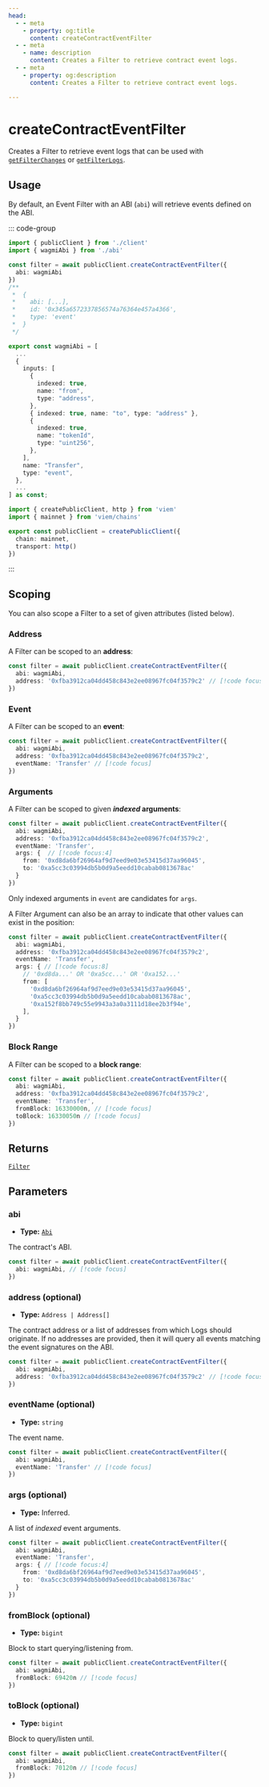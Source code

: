 ```yaml
---
head:
  - - meta
    - property: og:title
      content: createContractEventFilter
  - - meta
    - name: description
      content: Creates a Filter to retrieve contract event logs.
  - - meta
    - property: og:description
      content: Creates a Filter to retrieve contract event logs.

---
```


# createContractEventFilter

Creates a Filter to retrieve event logs that can be used with [`getFilterChanges`](/docs/actions/public/getFilterChanges) or [`getFilterLogs`](/docs/actions/public/getFilterChanges).

## Usage

By default, an Event Filter with an ABI (`abi`) will retrieve events defined on the ABI.

::: code-group

```ts [example.ts]
import { publicClient } from './client'
import { wagmiAbi } from './abi'

const filter = await publicClient.createContractEventFilter({
  abi: wagmiAbi
})
/**
 *  {
 *    abi: [...],
 *    id: '0x345a6572337856574a76364e457a4366',
 *    type: 'event'
 *  }
 */
```

```ts [abi.ts]
export const wagmiAbi = [
  ...
  {
    inputs: [
      {
        indexed: true,
        name: "from",
        type: "address",
      },
      { indexed: true, name: "to", type: "address" },
      {
        indexed: true,
        name: "tokenId",
        type: "uint256",
      },
    ],
    name: "Transfer",
    type: "event",
  },
  ...
] as const;
```

```ts [client.ts]
import { createPublicClient, http } from 'viem'
import { mainnet } from 'viem/chains'

export const publicClient = createPublicClient({
  chain: mainnet,
  transport: http()
})
```

:::

## Scoping

You can also scope a Filter to a set of given attributes (listed below).

### Address

A Filter can be scoped to an **address**:

```ts 
const filter = await publicClient.createContractEventFilter({
  abi: wagmiAbi,
  address: '0xfba3912ca04dd458c843e2ee08967fc04f3579c2' // [!code focus]
})
```

### Event

A Filter can be scoped to an **event**:

```ts
const filter = await publicClient.createContractEventFilter({
  abi: wagmiAbi,
  address: '0xfba3912ca04dd458c843e2ee08967fc04f3579c2',
  eventName: 'Transfer' // [!code focus]
})
```

### Arguments

A Filter can be scoped to given **_indexed_ arguments**:

```ts
const filter = await publicClient.createContractEventFilter({
  abi: wagmiAbi,
  address: '0xfba3912ca04dd458c843e2ee08967fc04f3579c2',
  eventName: 'Transfer',
  args: {  // [!code focus:4]
    from: '0xd8da6bf26964af9d7eed9e03e53415d37aa96045',
    to: '0xa5cc3c03994db5b0d9a5eedd10cabab0813678ac'
  }
})
```

Only indexed arguments in `event` are candidates for `args`.

A Filter Argument can also be an array to indicate that other values can exist in the position:

```ts
const filter = await publicClient.createContractEventFilter({
  abi: wagmiAbi,
  address: '0xfba3912ca04dd458c843e2ee08967fc04f3579c2',
  eventName: 'Transfer',
  args: { // [!code focus:8]
    // '0xd8da...' OR '0xa5cc...' OR '0xa152...'
    from: [
      '0xd8da6bf26964af9d7eed9e03e53415d37aa96045', 
      '0xa5cc3c03994db5b0d9a5eedd10cabab0813678ac',
      '0xa152f8bb749c55e9943a3a0a3111d18ee2b3f94e',
    ],
  }
})
```

### Block Range

A Filter can be scoped to a **block range**:

```ts
const filter = await publicClient.createContractEventFilter({
  abi: wagmiAbi,
  address: '0xfba3912ca04dd458c843e2ee08967fc04f3579c2',
  eventName: 'Transfer',
  fromBlock: 16330000n, // [!code focus]
  toBlock: 16330050n // [!code focus]
})
```

## Returns

[`Filter`](/docs/glossary/types#filter)

## Parameters

### abi

- **Type:** [`Abi`](/docs/glossary/types#abi)

The contract's ABI.

```ts
const filter = await publicClient.createContractEventFilter({
  abi: wagmiAbi, // [!code focus]
})
```

### address (optional)

- **Type:** `Address | Address[]`

The contract address or a list of addresses from which Logs should originate. If no addresses are provided, then it will query all events matching the event signatures on the ABI.

```ts
const filter = await publicClient.createContractEventFilter({
  abi: wagmiAbi,
  address: '0xfba3912ca04dd458c843e2ee08967fc04f3579c2' // [!code focus]
})
```

### eventName (optional)

- **Type:** `string`

The event name.

```ts
const filter = await publicClient.createContractEventFilter({
  abi: wagmiAbi,
  eventName: 'Transfer' // [!code focus]
})
```

### args (optional)

- **Type:** Inferred.

A list of _indexed_ event arguments.

```ts
const filter = await publicClient.createContractEventFilter({
  abi: wagmiAbi,
  eventName: 'Transfer',
  args: { // [!code focus:4]
    from: '0xd8da6bf26964af9d7eed9e03e53415d37aa96045',
    to: '0xa5cc3c03994db5b0d9a5eedd10cabab0813678ac'
  }
})
```

### fromBlock (optional)

- **Type:** `bigint`

Block to start querying/listening from.

```ts
const filter = await publicClient.createContractEventFilter({
  abi: wagmiAbi,
  fromBlock: 69420n // [!code focus]
})
```

### toBlock (optional)

- **Type:** `bigint`

Block to query/listen until.

```ts
const filter = await publicClient.createContractEventFilter({
  abi: wagmiAbi,
  fromBlock: 70120n // [!code focus]
})
```